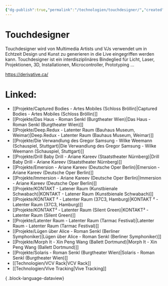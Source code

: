 ```yaml
---
{"dg-publish":true,"permalink":"/technologien/touchdesigner/","created":"2025-05-25T12:48:37.289+02:00","updated":"2025-05-26T10:40:54.793+02:00"}
---
```


# Touchdesigner

Touchdesigner wird von Multimedia Artists und VJs verwendet um in Echtzeit Design und Kunst zu generieren in die Live eingegriffen werden kann. Touchdesigner ist ein interdisziplinäres Bindeglied für Licht, Laser, Projektionen, 3D, Installationen, Microcontroller, Prototyping ... 

https://derivative.ca/
# Linked:
- [[Projekte/Captured Bodies - Artes Mobiles (Schloss Bröllin)\|Captured Bodies - Artes Mobiles (Schloss Bröllin)]]
- [[Projekte/Das Haus - Roman Senkl (Burgtheater Wien)\|Das Haus - Roman Senkl (Burgtheater Wien)]]
- [[Projekte/Deep.Redux - Latenter Raum (Bauhaus Museum, Weimar)\|Deep.Redux - Latenter Raum (Bauhaus Museum, Weimar)]]
- [[Projekte/Die Verwandlung des Gregor Samsung - Wilke Weemann (Schauspiel, Stuttgart)\|Die Verwandlung des Gregor Samsung - Wilke Weemann (Schauspiel, Stuttgart)]]
- [[Projekte/Drill Baby Drill - Ariane Kareev (Staatstheater Nürnberg)\|Drill Baby Drill - Ariane Kareev (Staatstheater Nürnberg)]]
- [[Projekte/Emersion - Ariane Kareev (Deutsche Oper Berlin)\|Emersion - Ariane Kareev (Deutsche Oper Berlin)]]
- [[Projekte/Immersion - Ariane Kareev (Deutsche Oper Berlin)\|Immersion - Ariane Kareev (Deutsche Oper Berlin)]]
- [[Projekte/KONTAKT - Latener Raum (Kunstbienale Schwabach)\|KONTAKT - Latener Raum (Kunstbienale Schwabach)]]
- [[Projekte/KONTAKT ² - Latenter Raum (37C3, Hamburg)\|KONTAKT ² - Latenter Raum (37C3, Hamburg)]]
- [[Projekte/KONTAKT³ - Latenter Raum (Silent Green)\|KONTAKT³ - Latenter Raum (Silent Green)]]
- [[Projekte/Latenter Raum - Latenter Raum (Tarmac Festival)\|Latenter Raum - Latenter Raum (Tarmac Festival)]]
- [[Projekte/Lügen über Alice - Roman Senkl (Berliner Symphoniker)\|Lügen über Alice - Roman Senkl (Berliner Symphoniker)]]
- [[Projekte/Morph It - Xin Peng Wang (Ballett Dortmund)\|Morph It - Xin Peng Wang (Ballett Dortmund)]]
- [[Projekte/Solaris - Roman Senkl (Burgtheater Wien)\|Solaris - Roman Senkl (Burgtheater Wien)]]
- [[Technologien/VCV Rack\|VCV Rack]]
- [[Technologien/Vive Tracking\|Vive Tracking]]

{ .block-language-dataview}
